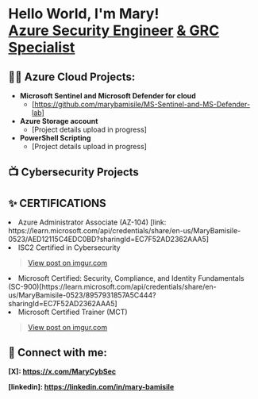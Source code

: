<h1>Hello World, I'm Mary! <br/><a href="https://github.com/marybamisile">Azure Security Engineer</a> <a href="https://www.linkedin.com/in/mary-bamisile"> & GRC Specialist </a>
<h2>👨‍💻 Azure Cloud Projects:</h2>

- <b>Microsoft Sentinel and Microsoft Defender for cloud</b>
  - [https://github.com/marybamisile/MS-Sentinel-and-MS-Defender-lab]
- <b>Azure Storage account</b>
  - [Project details upload in progress]
- <b>PowerShell Scripting</b>
  - [Project details upload in progress]

<h2>📺 Cybersecurity Projects</h2>

  
<h2>✨ CERTIFICATIONS</h2>


<li>Azure Administrator Associate (AZ-104) [link: https://learn.microsoft.com/api/credentials/share/en-us/MaryBamisile-0523/AED12115C4EDC0BD?sharingId=EC7F52AD2362AAA5]
  
<li>ISC2 Certified in Cybersecurity
  <blockquote class="imgur-embed-pub" lang="en" data-id="dFypMEB"><a href="https://imgur.com/dFypMEB">View post on imgur.com</a></blockquote>
  
<li>Microsoft Certified: Security, Compliance, and Identity Fundamentals (SC-900)[https://learn.microsoft.com/api/credentials/share/en-us/MaryBamisile-0523/8957931857A5C444?sharingId=EC7F52AD2362AAA5] <br>
  
<li>Microsoft Certified Trainer (MCT) 
  <blockquote class="imgur-embed-pub" lang="en" data-id="eW9Y6h0"><a href="https://imgur.com/eW9Y6h0">View post on imgur.com</a></blockquote>
  
<h2> 🤳 Connect with me:</h2>

<b>[X]: https://x.com/MaryCybSec</b>

<b>[linkedin]: https://linkedin.com/in/mary-bamisile</b>

<!--
**joshmadakor1/joshmadakor1** is a ✨ _special_ ✨ repository because its `README.md` (this file) appears on your GitHub profile.

Here are some ideas to get you started:

- 🔭 I’m currently working on ...
- 🌱 I’m currently learning ...
- 👯 I’m looking to collaborate on ...
- 🤔 I’m looking for help with ...
- 💬 Ask me about ...
- 📫 How to reach me: ...
- 😄 Pronouns: ...
- ⚡ Fun fact: ...
-->
